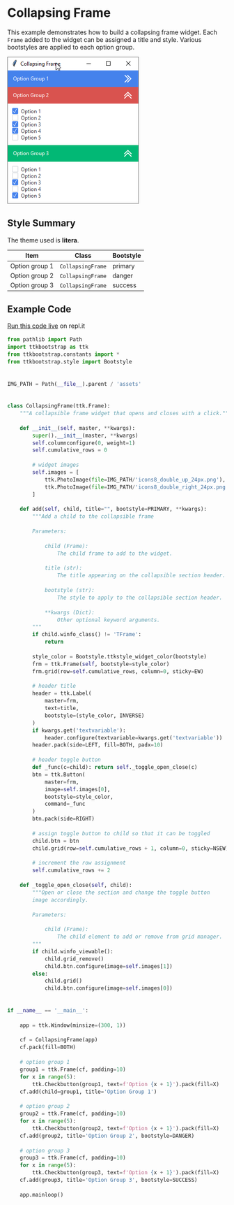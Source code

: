 # Collapsing Frame
This example demonstrates how to build a collapsing frame widget. Each `Frame` 
added to the widget can be assigned a title and style. Various bootstyles are
applied to each option group. 

![file search image example](../assets/gallery/collapsing_frame.png)
 
## Style Summary
The theme used is **litera**.

| Item              | Class             | Bootstyle |
| ---               | ---               | --- |
| Option group 1    | `CollapsingFrame` | primary |
| Option group 2    | `CollapsingFrame` | danger |
| Option group 3    | `CollapsingFrame` | success |

## Example Code
[Run this code live]() on repl.it

```python
from pathlib import Path
import ttkbootstrap as ttk
from ttkbootstrap.constants import *
from ttkbootstrap.style import Bootstyle


IMG_PATH = Path(__file__).parent / 'assets'


class CollapsingFrame(ttk.Frame):
    """A collapsible frame widget that opens and closes with a click."""

    def __init__(self, master, **kwargs):
        super().__init__(master, **kwargs)
        self.columnconfigure(0, weight=1)
        self.cumulative_rows = 0

        # widget images
        self.images = [
            ttk.PhotoImage(file=IMG_PATH/'icons8_double_up_24px.png'),
            ttk.PhotoImage(file=IMG_PATH/'icons8_double_right_24px.png')
        ]

    def add(self, child, title="", bootstyle=PRIMARY, **kwargs):
        """Add a child to the collapsible frame

        Parameters:

            child (Frame):
                The child frame to add to the widget.

            title (str):
                The title appearing on the collapsible section header.

            bootstyle (str):
                The style to apply to the collapsible section header.

            **kwargs (Dict):
                Other optional keyword arguments.
        """
        if child.winfo_class() != 'TFrame':
            return
        
        style_color = Bootstyle.ttkstyle_widget_color(bootstyle)
        frm = ttk.Frame(self, bootstyle=style_color)
        frm.grid(row=self.cumulative_rows, column=0, sticky=EW)

        # header title
        header = ttk.Label(
            master=frm,
            text=title,
            bootstyle=(style_color, INVERSE)
        )
        if kwargs.get('textvariable'):
            header.configure(textvariable=kwargs.get('textvariable'))
        header.pack(side=LEFT, fill=BOTH, padx=10)

        # header toggle button
        def _func(c=child): return self._toggle_open_close(c)
        btn = ttk.Button(
            master=frm,
            image=self.images[0],
            bootstyle=style_color,
            command=_func
        )
        btn.pack(side=RIGHT)

        # assign toggle button to child so that it can be toggled
        child.btn = btn
        child.grid(row=self.cumulative_rows + 1, column=0, sticky=NSEW)

        # increment the row assignment
        self.cumulative_rows += 2

    def _toggle_open_close(self, child):
        """Open or close the section and change the toggle button 
        image accordingly.

        Parameters:
            
            child (Frame):
                The child element to add or remove from grid manager.
        """
        if child.winfo_viewable():
            child.grid_remove()
            child.btn.configure(image=self.images[1])
        else:
            child.grid()
            child.btn.configure(image=self.images[0])


if __name__ == '__main__':

    app = ttk.Window(minsize=(300, 1))

    cf = CollapsingFrame(app)
    cf.pack(fill=BOTH)

    # option group 1
    group1 = ttk.Frame(cf, padding=10)
    for x in range(5):
        ttk.Checkbutton(group1, text=f'Option {x + 1}').pack(fill=X)
    cf.add(child=group1, title='Option Group 1')

    # option group 2
    group2 = ttk.Frame(cf, padding=10)
    for x in range(5):
        ttk.Checkbutton(group2, text=f'Option {x + 1}').pack(fill=X)
    cf.add(group2, title='Option Group 2', bootstyle=DANGER)

    # option group 3
    group3 = ttk.Frame(cf, padding=10)
    for x in range(5):
        ttk.Checkbutton(group3, text=f'Option {x + 1}').pack(fill=X)
    cf.add(group3, title='Option Group 3', bootstyle=SUCCESS)

    app.mainloop()
```